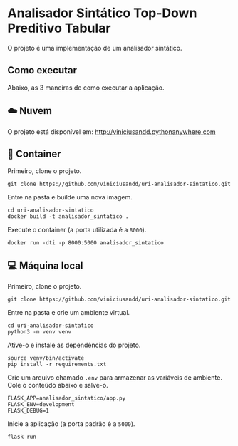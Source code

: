 # Analisador Sintático Top-Down Preditivo Tabular

O projeto é uma implementação de um analisador sintático.

## Como executar

Abaixo, as 3 maneiras de como executar a aplicação.

## :cloud: Nuvem

O projeto está disponível em: http://viniciusandd.pythonanywhere.com

## :whale: Container

Primeiro, clone o projeto.

`git clone https://github.com/viniciusandd/uri-analisador-sintatico.git`

Entre na pasta e builde uma nova imagem.

```
cd uri-analisador-sintatico
docker build -t analisador_sintatico .
```

Execute o container (a porta utilizada é a `8000`).

`docker run -dti -p 8000:5000 analisador_sintatico`

## :computer: Máquina local

Primeiro, clone o projeto.

`git clone https://github.com/viniciusandd/uri-analisador-sintatico.git`

Entre na pasta e crie um ambiente virtual.

```
cd uri-analisador-sintatico
python3 -m venv venv
```

Ative-o e instale as dependências do projeto.

```
source venv/bin/activate
pip install -r requirements.txt
```

Crie um arquivo chamado `.env` para armazenar as variáveis de ambiente. Cole o conteúdo abaixo e salve-o.

```
FLASK_APP=analisador_sintatico/app.py
FLASK_ENV=development
FLASK_DEBUG=1
```

Inicie a aplicação (a porta padrão é a `5000`).

`flask run`
